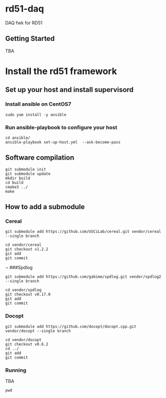 # rd51-daq

DAQ fwk for RD51

## Getting Started

TBA

# Install the rd51 framework

## Set up your host and install supervisord

### Install ansible on CentOS7

    sudo yum install -y ansible

### Run ansible-playbook to configure your host

    cd ansible/
    ansible-playbook set-up-host.yml  --ask-become-pass

## Software compilation

    git submodule init
    git submodule update
    mkdir build
    cd build
    cmake3 ../
    make

## How to add a submodule
### Cereal

    git submodule add https://github.com/USCiLab/cereal.git vendor/cereal --single branch

    cd vendor/cereal
    git checkout v1.2.2
    git add
    git commit
¬
###Spdlog

    git submodule add https://github.com/gabime/spdlog.git vendor/spdlog2 --single branch

    cd vendor/spdlog
    git checkout v0.17.0
    git add
    git commit

### Docopt

    git submodule add https://github.com/docopt/docopt.cpp.git vendor/docopt --single branch

    cd vendor/docopt
    git checkout v0.6.2
    cd ../
    git add
    git commit



### Running

TBA

```
pwd
```


